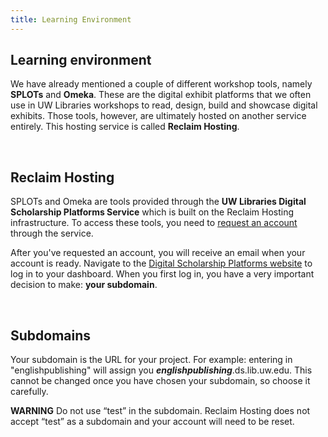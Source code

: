 ```yaml
---
title: Learning Environment
---
```



## Learning environment

We have already mentioned a couple of different workshop tools, namely **SPLOTs** and **Omeka**. These are the digital exhibit platforms that we often use in UW Libraries workshops to read, design, build and showcase digital exhibits. Those tools, however, are ultimately hosted on another service entirely. This hosting service is called **Reclaim Hosting**.

<br>

## Reclaim Hosting

SPLOTs and Omeka are tools provided through the **UW Libraries Digital Scholarship Platforms Service** which is built on the Reclaim Hosting infrastructure. To access these tools, you need to [request an account](https://ds.lib.uw.edu/) through the service.

After you've requested an account, you will receive an email when your account is ready. Navigate to the [Digital Scholarship Platforms website](https://ds.lib.uw.edu/dashboard/) to log in to your dashboard. When you first log in, you have a very important decision to make: **your subdomain**.

<br>

## Subdomains

Your subdomain is the URL for your project. For example: entering in  "englishpublishing" will assign you ***englishpublishing***.ds.lib.uw.edu. This cannot be changed once you have chosen your subdomain, so choose it carefully.

**WARNING** Do not use “test” in the subdomain. Reclaim Hosting does not accept “test” as a subdomain and your account will need to be reset.
